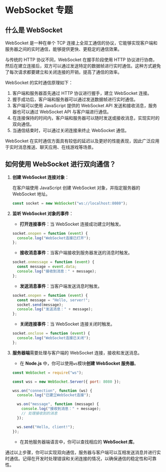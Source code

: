 # WebSocket 专题

## 什么是 WebSocket

WebSocket 是一种在单个 TCP 连接上全双工通信的协议，它能够实现客户端和服务器之间的实时通信，能够提供更快、更稳定的通信效果。

与传统的 HTTP 协议不同，WebSocket 在握手阶段使用 HTTP 协议进行协商，然后在建立连接后，双方可以通过发送特定的数据帧进行实时通信。这种方式避免了每次请求都要建立和关闭连接的开销，提高了通信的效率。

WebSocket 的实时通信原理如下：

1. 客户端和服务器首先通过 HTTP 协议进行握手，建立 WebSocket 连接。
2. 握手成功后，客户端和服务器可以通过发送数据帧进行实时通信。
3. 客户端可以使用 JavaScript 提供的 WebSocket API 发送和接收消息，服务器也可以通过 WebSocket API 与客户端进行通信。
4. 在连接保持的时间内，客户端和服务器可以随时发送或接收消息，实现实时的双向通信。
5. 当通信结束时，可以通过关闭连接来终止 WebSocket 通信。

WebSocket 在实时通信方面具有较低的延迟以及更好的性能表现，因此广泛应用于实时消息推送、聊天应用、在线游戏等场景。

## 如何使用 WebSocket 进行双向通信？

1. **创建 WebSocket 连接对象**：

   在客户端使用 JavaScript 创建 WebSocket 对象，并指定服务器的 WebSocket 地址。

   ```javascript
   const socket = new WebSocket("ws://localhost:8080");
   ```

2. **监听 WebSocket 对象的事件**：

   - **打开连接事件**：当 WebSocket 连接成功建立时触发。

   ```javascript
   socket.onopen = function (event) {
     console.log("WebSocket连接已打开");
   };
   ```

   - **接收消息事件**：当客户端接收到服务器发送的消息时触发。

   ```javascript
   socket.onmessage = function (event) {
     const message = event.data;
     console.log("接收到消息：" + message);
   };
   ```

   - **发送消息事件**：当客户端发送消息时触发。

   ```javascript
   socket.onopen = function (event) {
     const message = "Hello, server!";
     socket.send(message);
     console.log("发送消息：" + message);
   };
   ```

   - **关闭连接事件**：当 WebSocket 连接关闭时触发。

   ```javascript
   socket.onclose = function (event) {
     console.log("WebSocket连接已关闭");
   };
   ```

3. **服务器端**需要处理与客户端的 WebSocket 连接，接收和发送消息。

   - 在 **Node.js** 中，你可以使用`ws`模块**创建 WebSocket 服务器**。

   ```javascript
   const WebSocket = require("ws");

   const wss = new WebSocket.Server({ port: 8080 });

   wss.on("connection", function (ws) {
     console.log("已建立WebSocket连接");

     ws.on("message", function (message) {
       console.log("接收到消息：" + message);
       // 处理接收到的消息
     });

     ws.send("Hello, client!");
   });
   ```

   - 在其他服务器端语言中，你可以查找相应的 **WebSocket 库**。

通过以上步骤，你可以实现双向通信，服务器与客户端可以互相发送消息并进行实时通信。记得在开发时处理错误和关闭连接的情况，以确保通信的稳定性和可靠性。
